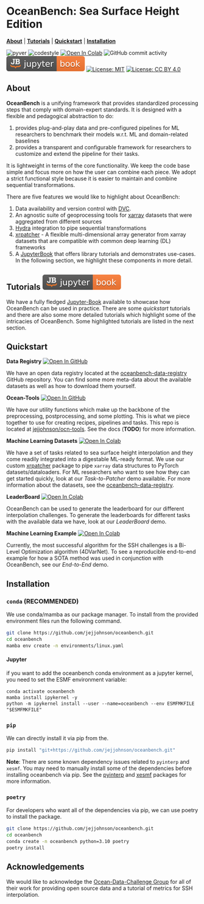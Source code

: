 # OceanBench: Sea Surface Height Edition

[**About**](#about) 
| [**Tutorials**](#tutorials)
| [**Quickstart**](#quickstart)
| [**Installation**](#installation)

![pyver](https://img.shields.io/badge/python-3.9%203.10%203.11_-red)
![codestyle](https://img.shields.io/badge/codestyle-black-black)
[![Open In Colab](https://colab.research.google.com/assets/colab-badge.svg)](https://colab.research.google.com/github/jejjohnson/xrpatcher/blob/main/notebooks/pytorch_integration.ipynb)
![GitHub commit activity](https://img.shields.io/github/commit-activity/m/jejjohnson/oceanbench)
[![JupyterBook][jbook-badge]][jbook-link]
[![License: MIT](https://img.shields.io/badge/License-MIT-yellow.svg)](https://opensource.org/licenses/MIT)
[![License: CC BY 4.0](https://img.shields.io/badge/License-CC_BY_4.0-lightgrey.svg)](https://creativecommons.org/licenses/by/4.0/)


## About<a id="about"></a>

**OceanBench** is a unifying framework that provides standardized processing steps that comply with domain-expert standards. 
It is designed with a flexible and pedagogical abstraction to do:
1. provides plug-and-play data and pre-configured pipelines for ML researchers to benchmark their models w.r.t. ML and domain-related baselines
2. provides a transparent and configurable framework for researchers to customize and extend the pipeline for their tasks.

It is lightweight in terms of the core functionality.
We keep the code base simple and focus more on how the user can combine each piece.
We adopt a strict functional style because it is easier to maintain and combine sequential transformations.


There are five features we would like to highlight about OceanBench:
1. Data availability and version control with [DVC](https://dvc.org/).
2. An agnostic suite of geoprocessing tools for [xarray](https://docs.xarray.dev/en/stable/) datasets that were aggregated from different sources
3. [Hydra](https://github.com/facebookresearch/hydra) integration to pipe sequential transformations
4. [xrpatcher](https://github.com/jejjohnson/xrpatcher/tree/main) - A flexible multi-dimensional array generator from xarray datasets that are compatible with common deep learning (DL) frameworks
5. A [JupyterBook](https://jejjohnson.github.io/oceanbench/content/overview.html) that offers library tutorials and demonstrates use-cases.
In the following section, we highlight these components in more detail.


## Tutorials<a id="tutorials"></a> [![JupyterBook][jbook-badge]][jbook-link]

We have a fully fledged [Jupyter-Book]() available to showcase how OceanBench can be used in practice.
There are some *quickstart* tutorials and there are also some more detailed tutorials which highlight some of the intricacies of OceanBench.
Some highlighted tutorials are listed in the next section.

## Quickstart<a id="quickstart"></a>

**Data Registry** [![Open In GitHub](https://img.shields.io/badge/github-%23121011.svg?style=for-the-badge&logo=github&logoColor=white)](https://github.com/quentinf00/oceanbench-data-registry)

We have an open data registry located at the [oceanbench-data-registry](https://github.com/quentinf00/oceanbench-data-registry) GitHub repository.
You can find some more meta-data about the available datasets as well as how to download them yourself.

**Ocean-Tools** [![Open In GitHub](https://img.shields.io/badge/github-%23121011.svg?style=for-the-badge&logo=github&logoColor=white)](https://github.com/jejjohnson/ocn-tools)

We have our utility functions which make up the backbone of the preprocessing, postprocessing, and some plotting. 
This is what we piece together to use for creating recipes, pipelines and tasks.
This repo is located at [jejjohnson/ocn-tools](https://github.com/jejjohnson/ocn-tools). 
See the docs (**TODO**) for more information.

**Machine Learning Datasets** [![Open In Colab](https://colab.research.google.com/assets/colab-badge.svg)](https://jejjohnson.github.io/oceanbench/content/getting_started/TaskToPatcher.html)

We have a set of tasks related to sea surface height interpolation and they come readily integrated into a digestable ML-ready format.
We use our custom [xrpatcher](https://github.com/jejjohnson/xrpatcher) package to pipe `xarray` data structures to PyTorch datasets/dataloaders.
For ML researchers who want to see how they can get started quickly, look at our *Task-to-Patcher* demo available.
For more information about the datasets, see the [oceanbench-data-registry](https://github.com/quentinf00/oceanbench-data-registry).

**LeaderBoard** [![Open In Colab](https://colab.research.google.com/assets/colab-badge.svg)](https://jejjohnson.github.io/oceanbench/content/getting_started/Leaderboards.html)

OceanBench can be used to generate the leaderboard for our different interpolation challenges.
To generate the leaderboards for different tasks with the available data we have, look at our *LeaderBoard* demo.

**Machine Learning Example** [![Open In Colab](https://colab.research.google.com/assets/colab-badge.svg)](https://jejjohnson.github.io/oceanbench/content/getting_started/ocean_bench_4dvarnet.html)

Currently, the most successful algorithm for the SSH challenges is a Bi-Level Optimization algorithm (4DVarNet). 
To see a reproducible end-to-end example for how a SOTA method was used in conjunction with OceanBench, see our *End-to-End* demo.

## Installation<a id="installation"></a>

### `conda` (RECOMMENDED)

We use conda/mamba as our package manager. To install from the provided environment files
run the following command.

```bash
git clone https://github.com/jejjohnson/oceanbench.git
cd oceanbench
mamba env create -n environments/linux.yaml
```

#### Jupyter 
if you want to add the oceanbench conda environment as a jupyter kernel, you need to set the ESMF environment variable:

```
conda activate oceanbench
mamba install ipykernel -y 
python -m ipykernel install --user --name=oceanbench --env ESMFMKFILE "$ESMFMKFILE"
```

### `pip`

We can directly install it via pip from the.

```bash
pip install "git+https://github.com/jejjohnson/oceanbench.git"
```

**Note**: There are some known dependency issues related to `pyinterp` and `xesmf`. 
You may need to manually install some of the dependencies before installing oceanbench via pip.
See the [pyinterp](https://pangeo-pyinterp.readthedocs.io/en/latest/setup/pip.html) and [xesmf](https://xesmf.readthedocs.io/en/latest/installation.html) packages for more information.

### `poetry`

For developers who want all of the dependencies via pip, we can use poetry to install the package.


```bash
git clone https://github.com/jejjohnson/oceanbench.git
cd oceanbench
conda create -n oceanbench python=3.10 poetry
poetry install
```

## Acknowledgements

We would like to acknowledge the [Ocean-Data-Challenge Group](https://ocean-data-challenges.github.io/) for all of their work for providing open source data and a tutorial of metrics for SSH interpolation.



[jbook-badge]: https://raw.githubusercontent.com/executablebooks/jupyter-book/master/docs/images/badge.svg
[jbook-link]: https://jejjohnson.github.io/oceanbench/content/overview.html
